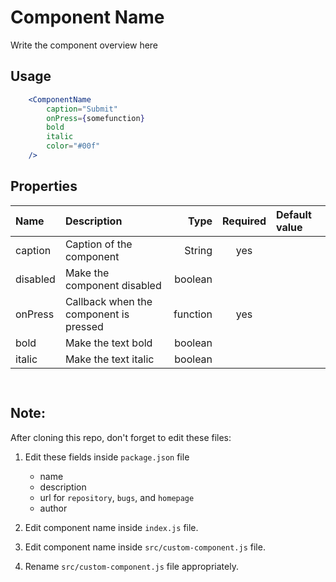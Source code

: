 # Component Name
Write the component overview here


## Usage

```jsx
    <ComponentName
        caption="Submit"
        onPress={somefunction}
        bold
        italic
        color="#00f"
    />
```

## Properties

 Name           | Description                                 | Type     | Required  | Default value   
:---------------|:------------------------------------------- | --------:|:---------:|:--------------
 caption        | Caption of the component                    | String   | yes       |           
 disabled       | Make the component disabled                 | boolean  |           |           
 onPress        | Callback when the component is pressed      | function | yes       |           
 bold           | Make the text bold                          | boolean  |           |           
 italic         | Make the text italic                        | boolean  |           |           


```


```


## Note:
After cloning this repo, don't forget to edit these files:

1. Edit these fields inside `package.json` file
   - name
   - description
   - url for `repository`, `bugs`, and `homepage`
   - author

2. Edit component name inside `index.js` file.
3. Edit component name inside `src/custom-component.js` file.
4. Rename `src/custom-component.js` file appropriately.